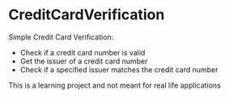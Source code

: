 # CreditCardVerification
Simple Credit Card Verification:
- Check if a credit card number is valid
- Get the issuer of a credit card number
- Check if a specified issuer matches the credit card number

This is a learning project and not meant for real life applications
